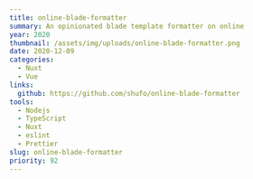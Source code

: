 ```yaml
---
title: online-blade-formatter
summary: An opinionated blade template formatter on online
year: 2020
thumbnail: /assets/img/uploads/online-blade-formatter.png
date: 2020-12-09
categories:
  - Nuxt
  - Vue
links:
  github: https://github.com/shufo/online-blade-formatter
tools:
  - Nodejs
  - TypeScript 
  - Nuxt
  - eslint
  - Prettier
slug: online-blade-formatter
priority: 92
---
```

